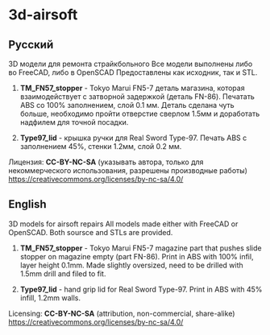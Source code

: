 # 3d-airsoft
## Русский
3D модели для ремонта страйкбольного
Все модели выполнены либо во FreeCAD, либо в OpenSCAD
Предоставлены как исходник, так и STL.

1. **TM_FN57_stopper** - Tokyo Marui FN5-7 деталь магазина, которая взаимодействует с затворной задержкой
(деталь FN-86). Печатать ABS со 100% заполнением, слой 0.1 мм. Деталь сделана чуть больше, необходимо пройти отверстие сверлом 1.5мм и доработать надфилем для точной посадки.

2. **Type97_lid** - крышка ручки для Real Sword Type-97. Печать ABS с заполнением 45%, стенки 1.2мм, слой 0.2 мм.

Лицензия: **CC-BY-NC-SA** (указывать автора, только для некоммерческого использования, разрешены производные работы) https://creativecommons.org/licenses/by-nc-sa/4.0/


## English
3D models for airsoft repairs
All models made either with FreeCAD or OpenSCAD.
Both soursce and STLs are provided.

1. **TM_FN57_stopper** - Tokyo Marui FN5-7 magazine part that pushes slide stopper on magazine empty 
(part FN-86). Print in ABS with 100% infil, layer height 0.1mm. Made slightly oversized, need to be drilled with 1.5mm drill and filed to fit.

2. **Type97_lid** - hand grip lid for Real Sword Type-97. Print in ABS with 45% infill, 1.2mm walls.

Licensing: **CC-BY-NC-SA** (attribution, non-commercial, share-alike) https://creativecommons.org/licenses/by-nc-sa/4.0/

